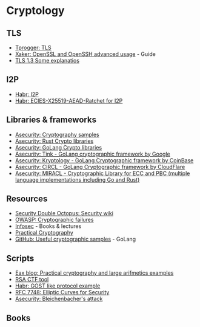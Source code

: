 # Cryptology

## TLS
* [Tprogger: TLS](https://tproger.ru/articles/tls-handshake-explained/)
* [Xaker: OpenSSL and OpenSSH advanced usage](https://xakep.ru/2012/10/29/hardcore-openssh-and-openssh/) - Guide
* [TLS 1.3 Some explanatios](https://tls.dxdt.ru/protocol-1.3.html)

## I2P
* [Habr: I2P](https://habr.com/ru/company/itsoft/blog/552072/?utm_source=telegram&utm_medium=social&utm_campaign=/ru/company/itsoft/blog/552072/)
* [Habr: ECIES-X25519-AEAD-Ratchet for I2P](https://m.habr.com/ru/post/504610/)

## Libraries & frameworks
* [Asecurity: Cryptography samples](https://asecuritysite.com/encryption/)
* [Asecurity: Rust Crypto libraries](https://asecuritysite.com/rust/)
* [Asecurity: GoLang Crypto libraries](https://asecuritysite.com/golang)
* [Asecurity: Tink - GoLang cryptographic framework by Google](https://asecuritysite.com/tink)
* [Asecurity: Kryptology - GoLang Cryptographic framework by CoinBase](https://asecuritysite.com/kryptology/)
* [Asecurity: CIRCL - GoLang Cryptographic framework by CloudFlare](https://asecuritysite.com/circl)
* [Asecurity: MIRACL - Cryptographic Library for ECC and PBC (multiple language implementations including Go and Rust)](https://asecuritysite.com/miracl/)

## Resources
* [Security Double Octopus: Security wiki](https://doubleoctopus.com/security-wiki/#security-wiki-content)
* [OWASP: Cryptographic failures](https://owasp.org/Top10/A02_2021-Cryptographic_Failures/)
* [Infosec](https://github.com/vlsergey/infosec) - Books & lectures
* [Practical Cryptography](https://cryptobook.nakov.com)
* [GitHub: Useful cryptographic samples](https://github.com/gtank/cryptopasta) - GoLang

## Scripts
* [Eax blog: Practical cryptography and large arifmetics examples](https://eax.me/elliptic-curves-crypto/)
* [RSA CTF tool](https://github.com/Ganapati/RsaCtfTool)
* [Habr: GOST like protocol example](https://habr.com/ru/post/452200/)
* [RFC 7748: Elliptic Curves for Security](https://tools.ietf.org/html/rfc7748)
* [Asecurity: Bleichenbacher's attack](https://asecuritysite.com/encryption/c_c3)

## Books
